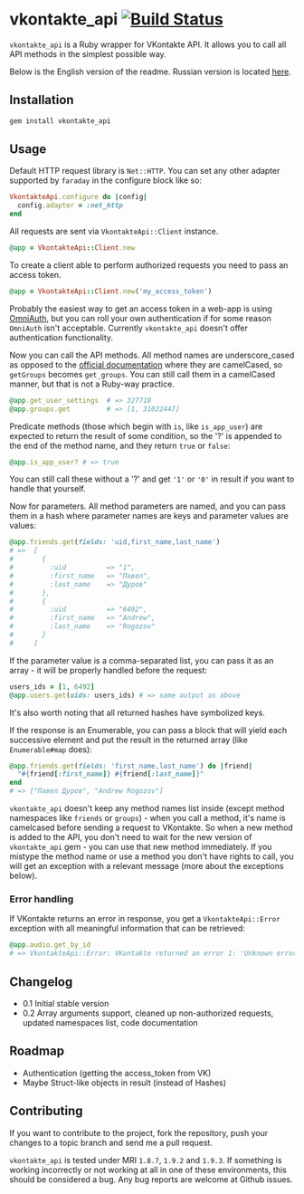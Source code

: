 # vkontakte_api [![Build Status](https://secure.travis-ci.org/7even/vkontakte_api.png)](http://travis-ci.org/7even/vkontakte_api)

`vkontakte_api` is a Ruby wrapper for VKontakte API. It allows you to call all API methods in the simplest possible way.

Below is the English version of the readme. Russian version is located [here](https://github.com/7even/vkontakte_api/blob/master/README.ru.md).

## Installation

``` bash
gem install vkontakte_api
```

## Usage

Default HTTP request library is `Net::HTTP`. You can set any other adapter supported by `faraday` in the configure block like so:

``` ruby
VkontakteApi.configure do |config|
  config.adapter = :net_http
end
```

All requests are sent via `VkontakteApi::Client` instance.

``` ruby
@app = VkontakteApi::Client.new
```

To create a client able to perform authorized requests you need to pass an access token.

``` ruby
@app = VkontakteApi::Client.new('my_access_token')
```

Probably the easiest way to get an access token in a web-app is using [OmniAuth](https://github.com/intridea/omniauth), but you can roll your own authentication if for some reason `OmniAuth` isn't acceptable. Currently `vkontakte_api` doesn't offer authentication functionality.

Now you can call the API methods. All method names are underscore_cased as opposed to the [official documentation](http://vk.com/developers.php?oid=-17680044&p=API_Method_Description) where they are camelCased, so `getGroups` becomes `get_groups`. You can still call them in a camelCased manner, but that is not a Ruby-way practice.

``` ruby
@app.get_user_settings  # => 327710
@app.groups.get         # => [1, 31022447]
```

Predicate methods (those which begin with `is`, like `is_app_user`) are expected to return the result of some condition, so the '?' is appended to the end of the method name, and they return `true` or `false`:

``` ruby
@app.is_app_user? # => true
```

You can still call these without a '?' and get `'1'` or `'0'` in result if you want to handle that yourself.

Now for parameters. All method parameters are named, and you can pass them in a hash where parameter names are keys and parameter values are values:

``` ruby
@app.friends.get(fields: 'uid,first_name,last_name')
# =>  [
#       {
#         :uid          => "1",
#         :first_name   => "Павел",
#         :last_name    => "Дуров"
#       },
#       {
#         :uid          => "6492",
#         :first_name   => "Andrew",
#         :last_name    => "Rogozov"
#       }
#     ]
```

If the parameter value is a comma-separated list, you can pass it as an array - it will be properly handled before the request:

``` ruby
users_ids = [1, 6492]
@app.users.get(uids: users_ids) # => same output as above
```

It's also worth noting that all returned hashes have symbolized keys.

If the response is an Enumerable, you can pass a block that will yield each successive element and put the result in the returned array (like `Enumerable#map` does):

``` ruby
@app.friends.get(fields: 'first_name,last_name') do |friend|
  "#{friend[:first_name]} #{friend[:last_name]}"
end
# => ["Павел Дуров", "Andrew Rogozov"]
```

`vkontakte_api` doesn't keep any method names list inside (except method namespaces like `friends` or `groups`) - when you call a method, it's name is camelcased before sending a request to VKontakte. So when a new method is added to the API, you don't need to wait for the new version of `vkontakte_api` gem - you can use that new method immediately. If you mistype the method name or use a method you don't have rights to call, you will get an exception with a relevant message (more about the exceptions below).

### Error handling

If VKontakte returns an error in response, you get a `VkontakteApi::Error` exception with all meaningful information that can be retrieved:

``` ruby
@app.audio.get_by_id
# => VkontakteApi::Error: VKontakte returned an error 1: 'Unknown error occured' after calling method 'audio.getById' with parameters {}.
```

## Changelog

* 0.1 Initial stable version
* 0.2 Array arguments support, cleaned up non-authorized requests, updated namespaces list, code documentation

## Roadmap

* Authentication (getting the access_token from VK)
* Maybe Struct-like objects in result (instead of Hashes)

## Contributing

If you want to contribute to the project, fork the repository, push your changes to a topic branch and send me a pull request.

`vkontakte_api` is tested under MRI `1.8.7`, `1.9.2` and `1.9.3`. If something is working incorrectly or not working at all in one of these environments, this should be considered a bug. Any bug reports are welcome at Github issues.
